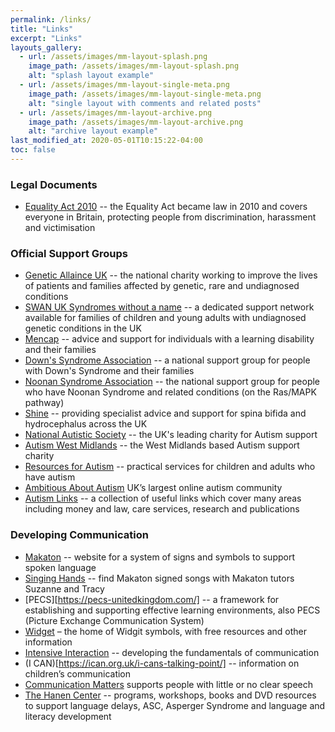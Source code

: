 ```yaml
---
permalink: /links/
title: "Links"
excerpt: "Links"
layouts_gallery:
  - url: /assets/images/mm-layout-splash.png
    image_path: /assets/images/mm-layout-splash.png
    alt: "splash layout example"
  - url: /assets/images/mm-layout-single-meta.png
    image_path: /assets/images/mm-layout-single-meta.png
    alt: "single layout with comments and related posts"
  - url: /assets/images/mm-layout-archive.png
    image_path: /assets/images/mm-layout-archive.png
    alt: "archive layout example"
last_modified_at: 2020-05-01T10:15:22-04:00
toc: false
---
```


### Legal Documents 

- [Equality Act 2010](https://www.legislation.gov.uk/ukpga/2010/15/contents) -- the Equality Act became law in 2010 and covers everyone in Britain, protecting people from discrimination, harassment and victimisation

### Official Support Groups

- [Genetic Allaince UK](https://geneticalliance.org.uk/about-us/) -- the national charity working to improve the lives of patients and families affected by genetic, rare and undiagnosed conditions
- [SWAN UK Syndromes without a name](https://www.undiagnosed.org.uk/) -- a dedicated support network available for families of children and young adults with undiagnosed genetic conditions in the UK
- [Mencap](https://www.mencap.org.uk/) -- advice and support for individuals with a learning disability and their families
- [Down's Syndrome Association](https://www.downs-syndrome.org.uk/) -- a national support group for people with Down's Syndrome and their families
- [Noonan Syndrome Association](https://www.noonansyndrome.org.uk/) -- the national support group for people who have Noonan Syndrome and related conditions (on the Ras/MAPK pathway)
- [Shine](https://www.shinecharity.org.uk/) -- providing specialist advice and support for spina bifida and hydrocephalus across the UK
- [National Autistic Society](https://www.autism.org.uk) -- the UK's leading charity for Autism support 
- [Autism West Midlands](https://www.autismwestmidlands.org.uk/) -- the West Midlands based Autism support charity
- [Resources for Autism](https://resourcesforautism.org.uk/) -- practical services for children and adults who have autism
- [Ambitious About Autism](https://forum.ambitiousaboutautism.org.uk/talk-about-autism)  UK’s largest online autism community
- [Autism Links](https://www.autismlinks.co.uk/) -- a collection of useful links which cover many areas including money and law, care services, research and publications

### Developing Communication

- [Makaton](https://www.makaton.org/) -- website for a system of signs and symbols to support spoken language
- [Singing Hands](https://singinghands.co.uk/) -- find Makaton signed songs with Makaton tutors Suzanne and Tracy
- [PECS][https://pecs-unitedkingdom.com/] -- a framework for establishing and supporting effective learning environments, also PECS (Picture Exchange Communication System)
- [Widget](www.widgit.com) – the home of Widgit symbols, with free resources and other information
- [Intensive Interaction](https://www.intensiveinteraction.org/) -- developing the fundamentals of communication
- (I CAN)[https://ican.org.uk/i-cans-talking-point/] -- information on children’s communication
- [Communication Matters](https://communicationmatters.org.uk/)  supports people with little or no clear speech
- [The Hanen Center](http://www.hanen.org/) -- programs, workshops, books and DVD resources to support language delays, ASC, Asperger Syndrome and language and literacy development







